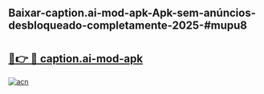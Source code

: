 ## Baixar-caption.ai-mod-apk-Apk-sem-anúncios-desbloqueado-completamente-2025-#mupu8

# <h2><a href="https://ainizakaria.my?title=caption.ai-mod-apk&ref=20M">🔗👉 🔴 caption.ai-mod-apk</a></h2>

[![acn](https://github.com/user-attachments/assets/0f9c940e-d8b0-45ae-aac7-cd30a18b3e1c)](https://ainizakaria.my?title=caption.ai-mod-apk&ref=20M)

